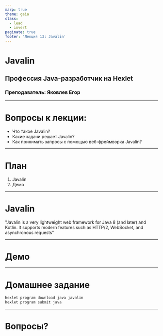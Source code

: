 ```yaml
---
marp: true
theme: gaia
class:
  - lead
  - invert
paginate: true
footer: 'Лекция 13: Javalin'
---
```


# Javalin
## Профессия Java-разработчик на Hexlet
### Преподаватель: Яковлев Егор
<!-- _color: white -->
<!-- _color: white -->

---

# Вопросы к лекции:

* Что такое Javalin?
* Какие задачи решает Javalin?
* Как принимать запросы с помощью веб-фреймворка Javalin?

---

# План

1. Javalin
2. Демо

---

# Javalin

"Javalin is a very lightweight web framework for Java 8 (and later) and Kotlin. It supports modern features such as HTTP/2, WebSocket, and asynchronous requests"

---

# Демо

---

# Домашнее задание

```bash
hexlet program download java javalin
hexlet program submit java
```

---

# Вопросы?
